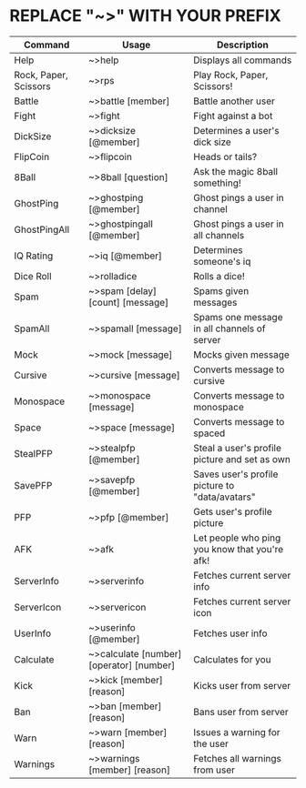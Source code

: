 # REPLACE "~>" WITH YOUR PREFIX

Command                 | Usage                                         | Description
----------------------- | --------------------------------------------- | ---------------------------------------------
Help                    | ~>help                                        | Displays all commands
Rock, Paper, Scissors   | ~>rps                                         | Play Rock, Paper, Scissors!
Battle                  | ~>battle [member]                             | Battle another user
Fight                   | ~>fight                                       | Fight against a bot
DickSize                | ~>dicksize [@member]                          | Determines a user's dick size
FlipCoin                | ~>flipcoin                                    | Heads or tails?
8Ball                   | ~>8ball [question]                            | Ask the magic 8ball something!
GhostPing               | ~>ghostping [@member]                         | Ghost pings a user in channel
GhostPingAll            | ~>ghostpingall [@member]                      | Ghost pings a user in all channels
IQ Rating               | ~>iq [@member]                                | Determines someone's iq
Dice Roll               | ~>rolladice                                   | Rolls a dice!
Spam                    | ~>spam [delay] [count] [message]              | Spams given messages
SpamAll                 | ~>spamall [message]                           | Spams one message in all channels of server
Mock                    | ~>mock [message]                              | Mocks given message
Cursive                 | ~>cursive [message]                           | Converts message to cursive
Monospace               | ~>monospace [message]                         | Converts message to monospace
Space                   | ~>space [message]                             | Converts message to spaced
StealPFP                | ~>stealpfp [@member]                          | Steal a user's profile picture and set as own
SavePFP                 | ~>savepfp [@member]                           | Saves user's profile picture to "data/avatars"
PFP                     | ~>pfp [@member]                               | Gets user's profile picture
AFK                     | ~>afk                                         | Let people who ping you know that you're afk!
ServerInfo              | ~>serverinfo                                  | Fetches current server info
ServerIcon              | ~>servericon                                  | Fetches current server icon
UserInfo                | ~>userinfo [@member]                          | Fetches user info
Calculate               | ~>calculate [number] [operator] [number]      | Calculates for you
Kick                    | ~>kick [member] [reason]                      | Kicks user from server
Ban                     | ~>ban [member] [reason]                       | Bans user from server
Warn                    | ~>warn [member] [reason]                      | Issues a warning for the user
Warnings                | ~>warnings [member] [reason]                  | Fetches all warnings from user